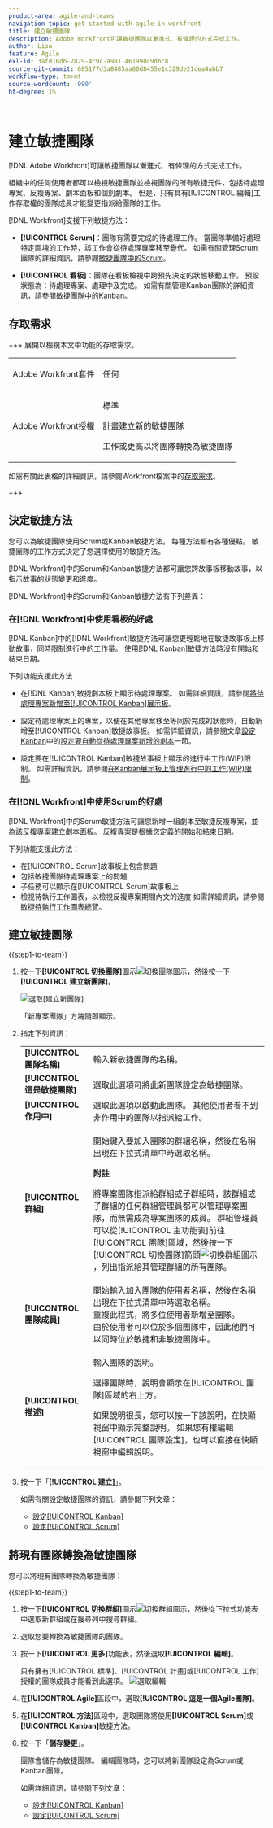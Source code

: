 ```yaml
---
product-area: agile-and-teams
navigation-topic: get-started-with-agile-in-workfront
title: 建立敏捷團隊
description: Adobe Workfront可讓敏捷團隊以漸進式、有條理的方式完成工作。
author: Lisa
feature: Agile
exl-id: 3afd16db-7829-4c9c-a981-461990c9dbc8
source-git-commit: 685177d3a8485aa60d8455e1c329de21cea4abb7
workflow-type: tm+mt
source-wordcount: '990'
ht-degree: 1%

---
```


# 建立敏捷團隊

<!--Audited: 01/2024-->

[!DNL Adobe Workfront]可讓敏捷團隊以漸進式、有條理的方式完成工作。

組織中的任何使用者都可以檢視敏捷團隊並檢視團隊的所有敏捷元件，包括待處理專案、反複專案、劇本面板和個別劇本。 但是，只有具有[!UICONTROL 編輯]工作存取權的團隊成員才能變更指派給團隊的工作。

[!DNL Workfront]支援下列敏捷方法：

* **[!UICONTROL Scrum]**：團隊有需要完成的待處理工作。 當團隊準備好處理特定區塊的工作時，該工作會從待處理專案移至疊代。 如需有關管理Scrum團隊的詳細資訊，請參閱[敏捷團隊中的Scrum](../../agile/use-scrum-in-an-agile-team/scrum-in-an-agile-team.md)。

* **[!UICONTROL 看板]：**&#x200B;團隊在看板檢視中跨預先決定的狀態移動工作。 預設狀態為：待處理專案、處理中及完成。 如需有關管理Kanban團隊的詳細資訊，請參閱[敏捷團隊中的Kanban](../../agile/use-kanban-in-an-agile-team/using-kanban-in-an-agile-team.md)。

## 存取需求

+++ 展開以檢視本文中功能的存取需求。

<table style="table-layout:auto"> 
 <col> 
 </col> 
 <col> 
 </col> 
 <tbody> 
  <tr> 
   <td role="rowheader">Adobe Workfront套件</td> 
   <td> <p>任何</p> </td> 
  </tr> 
  <tr> 
   <td role="rowheader">Adobe Workfront授權</td> 
   <td> <p>標準</p>
   <p>計畫建立新的敏捷團隊</p>
  <p>工作或更高以將團隊轉換為敏捷團隊</p> </td> 
  </tr> 
 </tbody> 
</table>

如需有關此表格的詳細資訊，請參閱Workfront檔案中的[存取需求](/help/quicksilver/administration-and-setup/add-users/access-levels-and-object-permissions/access-level-requirements-in-documentation.md)。

+++

## 決定敏捷方法

您可以為敏捷團隊使用Scrum或Kanban敏捷方法。 每種方法都有各種優點。 敏捷團隊的工作方式決定了您選擇使用的敏捷方法。

[!DNL Workfront]中的Scrum和Kanban敏捷方法都可讓您跨故事板移動故事，以指示故事的狀態變更和進度。

[!DNL Workfront]中的Scrum和Kanban敏捷方法有下列差異：

### 在[!DNL Workfront]中使用看板的好處

[!DNL Kanban]中的[!DNL Workfront]敏捷方法可讓您更輕鬆地在敏捷故事板上移動故事，同時限制進行中的工作量。 使用[!DNL Kanban]敏捷方法時沒有開始和結束日期。

下列功能支援此方法：

* 在[!DNL Kanban]敏捷劇本板上顯示待處理專案。
如需詳細資訊，請參閱[將待處理專案新增至[!UICONTROL Kanban]展示板](../../agile/use-kanban-in-an-agile-team/view-the-backlog-on-the-kanban-board.md)。

* 設定待處理專案上的專案，以便在其他專案移至等同於完成的狀態時，自動新增至[!UICONTROL Kanban]敏捷故事板。
如需詳細資訊，請參閱文章[設定Kanban](../../agile/get-started-with-agile-in-workfront/configure-kanban.md#configur5)中的[設定要自動從待處理專案新增的劇本](../../agile/get-started-with-agile-in-workfront/configure-kanban.md)一節。

* 設定要在[!UICONTROL Kanban]敏捷故事板上顯示的進行中工作(WIP)限制。
如需詳細資訊，請參閱[在Kanban展示板上管理進行中的工作(WIP)限制](../../agile/use-kanban-in-an-agile-team/work-in-progress-limit-on-the-kanban-board.md)。

### 在[!DNL Workfront]中使用Scrum的好處

[!DNL Workfront]中的Scrum敏捷方法可讓您新增一組劇本至敏捷反複專案，並為該反複專案建立劇本面板。 反複專案是根據您定義的開始和結束日期。

下列功能支援此方法：

* 在[!UICONTROL Scrum]故事板上包含問題
* 包括敏捷團隊待處理專案上的問題
* 子任務可以顯示在[!UICONTROL Scrum]故事板上
* 檢視待執行工作圖表，以檢視反複專案期間內文的進度
如需詳細資訊，請參閱[敏捷待執行工作圖表總覽](../../agile/use-scrum-in-an-agile-team/burndown/burndown-chart-overview.md)。

## 建立敏捷團隊

{{step1-to-team}}

1. 按一下&#x200B;**[!UICONTROL 切換團隊]**&#x200B;圖示![切換團隊圖示](assets/switch-team-icon.png)，然後按一下&#x200B;**[!UICONTROL 建立新團隊]**。

   ![選取[建立新團隊]](assets/create-new-team.png)

   「新專案團隊」方塊隨即顯示。

1. 指定下列資訊：

   <table style="table-layout:auto"> 
    <col> 
    <col> 
    <tbody> 
     <tr> 
      <td role="rowheader"><strong>[!UICONTROL 團隊名稱]</strong> </td> 
      <td>輸入新敏捷團隊的名稱。</td> 
     </tr> 
     <tr> 
      <td role="rowheader"><strong>[!UICONTROL 這是敏捷團隊]</strong> </td> 
      <td>選取此選項可將此新團隊設定為敏捷團隊。</td> 
     </tr>

   <tr> 
      <td role="rowheader"><strong>[!UICONTROL 作用中]</strong> </td> 
      <td>選取此選項以啟動此團隊。 其他使用者看不到非作用中的團隊以指派給工作。 </td> 
     </tr>


   <tr data-mc-conditions="QuicksilverOrClassic.Quicksilver"> 
      <td role="rowheader"><strong>[!UICONTROL 群組]</strong> </td> 
      <td> <p>開始鍵入要加入團隊的群組名稱，然後在名稱出現在下拉式清單中時選取名稱。</p> <p><b>附註</b></p> <p> 將專案團隊指派給群組或子群組時，該群組或子群組的任何群組管理員都可以管理專案團隊，而無需成為專案團隊的成員。 群組管理員可以從[!UICONTROL 主功能表]前往[!UICONTROL 團隊]區域，然後按一下[!UICONTROL 切換團隊]箭頭<img src="assets/switch-team-icon.png" alt="切換群組圖示">，列出指派給其管理群組的所有團隊。</p> </td> 
     </tr> 
     <tr> 
      <td role="rowheader"><strong>[!UICONTROL 團隊成員]</strong> </td> 
      <td>開始輸入加入團隊的使用者名稱，然後在名稱出現在下拉式清單中時選取名稱。<br>重複此程式，將多位使用者新增至團隊。<br>由於使用者可以位於多個團隊中，因此他們可以同時位於敏捷和非敏捷團隊中。</td> 
     </tr> 
     <tr> 
      <td role="rowheader"><strong>[!UICONTROL 描述]</strong> </td> 
      <td><p>輸入團隊的說明。</p> <p>選擇團隊時，說明會顯示在[!UICONTROL 團隊]區域的右上方。</p>
      <p>如果說明很長，您可以按一下該說明，在快顯視窗中顯示完整說明。 如果您有權編輯[!UICONTROL 團隊設定]，也可以直接在快顯視窗中編輯說明。</p></td>
     </tr> 
    </tbody> 
   </table>

1. 按一下「**[!UICONTROL 建立]**」。

   如需有關設定敏捷團隊的資訊，請參閱下列文章：

   * [設定[!UICONTROL Kanban]](../../agile/get-started-with-agile-in-workfront/configure-kanban.md)
   * [設定[!UICONTROL Scrum]](../../agile/get-started-with-agile-in-workfront/configure-scrum.md)

## 將現有團隊轉換為敏捷團隊

您可以將現有團隊轉換為敏捷團隊：

{{step1-to-team}}

1. 按一下&#x200B;**[!UICONTROL 切換群組]**&#x200B;圖示![切換群組圖示](assets/switch-team-icon.png)，然後從下拉式功能表中選取新群組或在搜尋列中搜尋群組。

1. 選取您要轉換為敏捷團隊的團隊。
1. 按一下&#x200B;**[!UICONTROL 更多]**&#x200B;功能表，然後選取&#x200B;**[!UICONTROL 編輯]**。

   只有擁有[!UICONTROL 標準]、[!UICONTROL 計畫]或[!UICONTROL 工作]授權的團隊成員才能看到此選項。
   ![選取編輯](assets/edit-team-settings.png)

1. 在&#x200B;**[!UICONTROL Agile]**&#x200B;區段中，選取&#x200B;**[!UICONTROL 這是一個Agile團隊]**。

1. 在&#x200B;**[!UICONTROL 方法]**&#x200B;區段中，選取團隊將使用&#x200B;**[!UICONTROL Scrum]**&#x200B;或&#x200B;**[!UICONTROL Kanban]**&#x200B;敏捷方法。

1. 按一下「**儲存變更**」。

   團隊會儲存為敏捷團隊。 編輯團隊時，您可以將新團隊設定為Scrum或Kanban團隊。

   如需詳細資訊，請參閱下列文章：

   * [設定[!UICONTROL Kanban]](../../agile/get-started-with-agile-in-workfront/configure-kanban.md)
   * [設定[!UICONTROL Scrum]](../../agile/get-started-with-agile-in-workfront/configure-scrum.md)
